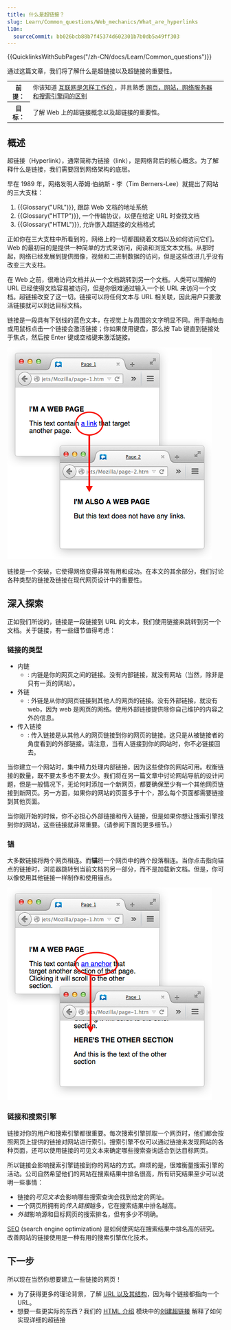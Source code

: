 ```yaml
---
title: 什么是超链接？
slug: Learn/Common_questions/Web_mechanics/What_are_hyperlinks
l10n:
  sourceCommit: bb026bcb88b7f45374d602301b7b0db5a49ff303
---
```


{{QuicklinksWithSubPages("/zh-CN/docs/Learn/Common_questions")}}

通过这篇文章，我们将了解什么是超链接以及超链接的重要性。

<table class="learn-box standard-table">
  <tbody>
    <tr>
      <th scope="row">前提：</th>
      <td>
        你该知道
        <a href="/zh-CN/docs/learn/How_the_Internet_works"
          >互联网是怎样工作的 </a
        >，并且熟悉
        <a
          href="/zh-CN/docs/learn/常见问题/网页，网站，网页服务器和搜索引擎的区别是什么？"
          >网页，网站，网络服务器和搜索引擎间的区别</a
        >
      </td>
    </tr>
    <tr>
      <th scope="row">目标：</th>
      <td>了解 Web 上的超链接概念以及超链接的重要性。</td>
      <td></td>
    </tr>
  </tbody>
</table>

## 概述

超链接（Hyperlink），通常简称为链接（link），是网络背后的核心概念。为了解释什么是链接，我们需要回到网络架构的底层。

早在 1989 年，网络发明人蒂姆·伯纳斯 - 李（Tim Berners-Lee）就提出了网站的三大支柱：

1. {{Glossary("URL")}}, 跟踪 Web 文档的地址系统
2. {{Glossary("HTTP")}}, 一个传输协议，以便在给定 URL 时查找文档
3. {{Glossary("HTML")}}, 允许嵌入超链接的文档格式

正如你在三大支柱中所看到的，网络上的一切都围绕着文档以及如何访问它们。Web 的最初目的是提供一种简单的方式来访问，阅读和浏览文本文档。从那时起，网络已经发展到提供图像，视频和二进制数据的访问，但是这些改进几乎没有改变三大支柱。

在 Web 之前，很难访问文档并从一个文档跳转到另一个文档。人类可以理解的 URL 已经使得文档容易被访问，但是你很难通过输入一个长 URL 来访问一个文档。超链接改变了这一切。链接可以将任何文本与 URL 相关联，因此用户只要激活链接就可以到达目标文档。

链接是一段具有下划线的蓝色文本，在视觉上与周围的文字明显不同。用手指触击或用鼠标点击一个链接会激活链接；你如果使用键盘，那么按 Tab 键直到链接处于焦点，然后按 Enter 键或空格键来激活链接。

![Example of a basic display and effect of a link in a web page](link-1.png)

链接是一个突破，它使得网络变得非常有用和成功。在本文的其余部分，我们讨论各种类型的链接及链接在现代网页设计中的重要性。

## 深入探索

正如我们所说的，链接是一段链接到 URL 的文本，我们使用链接来跳转到另一个文档。关于链接，有一些细节值得考虑：

### 链接的类型

- 内链
  - : 内链是你的网页之间的链接。没有内部链接，就没有网站（当然，除非是只有一页的网站）。
- 外链
  - : 外链是从你的网页链接到其他人的网页的链接。没有外部链接，就没有 web，因为 web 是网页的网络。使用外部链接提供除你自己维护的内容之外的信息。
- 传入链接
  - : 传入链接是从其他人的网页链接到你的网页的链接。这只是从被链接者的角度看到的外部链接。请注意，当有人链接到你的网站时，你不必链接回去。

当你建立一个网站时，集中精力处理内部链接，因为这些使你的网站可用。权衡链接的数量，既不要太多也不要太少。我们将在另一篇文章中讨论网站导航的设计问题，但是一般情况下，无论何时添加一个新网页，都要确保至少有一个其他网页链接到新网页。另一方面，如果你的网站的页面多于十个，那么每个页面都需要链接到其他页面。

当你刚开始的时候，你不必担心外部链接和传入链接，但是如果你想让搜索引擎找到你的网站，这些链接就非常重要。（请参阅下面的更多细节。）

### 锚

大多数链接将两个网页相连。而**锚**将一个网页中的两个段落相连。当你点击指向锚点的链接时，浏览器跳转到当前文档的另一部分，而不是加载新文档。但是，你可以像使用其他链接一样制作和使用锚点。

![Example of a basic display and effect of an anchor in a web page](link-2.png)

### 链接和搜索引擎

链接对你的用户和搜索引擎都很重要。每次搜索引擎抓取一个网页时，他们都会按照网页上提供的链接对网站进行索引。搜索引擎不仅可以通过链接来发现网站的各种页面，还可以使用链接的可见文本来确定哪些搜索查询适合到达目标网页。

所以链接会影响搜索引擎链接到你的网站的方式。麻烦的是，很难衡量搜索引擎的活动。公司自然希望他们的网站在搜索结果中排名很高，所有研究结果至少可以说明一些事情：

- 链接的*可见文本*会影响哪些搜索查询会找到给定的网址。
- 一个网页所拥有的*传入链接*越多，它在搜索结果中排名越高。
- *外链*影响源和目标网页的搜索排名，但有多少不明确。

[SEO](https://zh.wikipedia.org/wiki/搜尋引擎最佳化) (search engine optimization) 是如何使网站在搜索结果中排名高的研究。改善网站的链接使用是一种有用的搜索引擎优化技术。

## 下一步

所以现在当然你想要建立一些链接的网页！

- 为了获得更多的理论背景，了解 [URL 以及其结构](/zh-CN/docs/Learn/Common_questions/Web_mechanics/What_is_a_URL)，因为每个链接都指向一个 URL。
- 想要一些更实际的东西？我们的 [HTML 介绍](/zh-CN/docs/Learn/HTML/Introduction_to_HTML) 模块中的[创建超链接](/zh-CN/docs/Learn/HTML/Introduction_to_HTML/Creating_hyperlinks) 解释了如何实现详细的超链接
